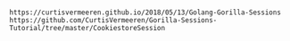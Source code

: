 # 

```https://curtisvermeeren.github.io/2018/05/13/Golang-Gorilla-Sessions```
```https://github.com/CurtisVermeeren/Gorilla-Sessions-Tutorial/tree/master/CookiestoreSession```